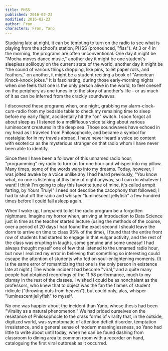 ```yaml
---
title: PHSS
published: 2016-02-23
modified: 2016-02-23
author: Fron
characters: Fron, Yano
---
```


Studying late at night, it can be tempting to turn on the radio to see what is playing from the school's station, PHSS (pronounced, "fiss"). At 3 or 4 in the morning, the programs are often unconventional. <!--more--> One day it might be "Mocha moves dance music," another day it might be one student's sleepless soliloquy on the current state of the world, another day it might be "the sound of various things dropping, like pins, toilet paper rolls, and feathers," on another, it might be a student reciting a book of "American Knock-knock jokes." It is fascinating, during those early-morning nights when one feels that one is the only person alive in the world, to feel oneself on the periphery as one tunes in to the story of another's life - or as much of it as can be inferred from the crackly soundwaves.

I discovered these programs when, one night, grabbing my alarm-clock-cum-radio from my bedside table to check my remaining time to sleep before my early flight, accidentally hit the "on" switch. I soon forgot all about sleep as I listened to a mellifluous voice talking about various luminescent creatures in the deep sea. Those soundwaves have echoed in my head as I traveled from Philosophocle, and became a symbol for nostalgia: for in my travels abroad, I have never heard a voice so content with esoterica as the mysterious stranger on that radio whom I have never been able to identify.

Since then I have been a follower of this unnamed radio hour, "programming" my radio to turn on for one hour and whisper into my pillow. Many times, some of the words warp into my dreams. Today, however, I was jolted awake by a voice unlike any I had heard previously, "You know what, no one is listening at this time of night anyway, so I can do whatever I want! I think I'm going to play this favorite tune of mine, it's called armpit farting, by Yours Truly!" I need not describe the cacophony that followed; I had to shut off the radio and whisper "luminescent jellyfish" a few hundred times before I could fall asleep again.

When I woke up, I prepared to let the radio program be a forgotten nightmare. Imagine my horror when, arriving at Introduction to Data Science just in time as the teacher started lecture (using the methods of the course, over a period of 20 days I had found the exact second I should leave the dorm to arrive on time to class 95% of the time), I found that the entire front row of students had started to engage in that vulgar activity, and the rest of the class was erupting in laughs, some genuine and some uneasy! I had always thought myself one of few that listened to the unnamed radio hour, but now I realized my error in believing that something so interesting could escape the attention of students who fed on soul-enlightening moments. (It is the same error of romanticizing that one is the only person in existence late at night.) The whole incident had become "viral," and a quite many people had obtained recordings of the 11:58 performance, much to my dismay in the rest of the classes. I wished I could be as nonchalant as the professors, who knew that to object was the fan the flames of student ridicule ("throwing nuts from heaven"), but could only, alas, whisper "luminescent jellyfish" to myself.

No one was happier about the incident than Yano, whose thesis had been "Virality as a natural phenomenon." We had prided ourselves on the resistance of Philosophocle to the crass forms of virality that, in the outside, digitized world, was symptomatic of attention deficit disorder, temptation irresistance, and a general sense of modern meaninglessness, so Yano had little to write about until today, when he can be found dashing from classroom to dining area to common room with a recorder on hand, cataloguing the first viral outbreak as it occurred.
